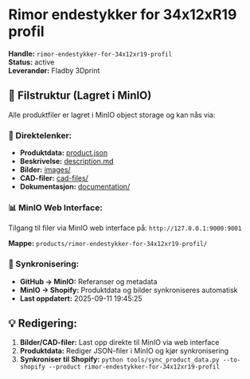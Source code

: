 # Rimor endestykker for 34x12xR19 profil

**Handle:** `rimor-endestykker-for-34x12xr19-profil`  
**Status:** active  
**Leverandør:** Fladby 3Dprint

## 📁 Filstruktur (Lagret i MinIO)

Alle produktfiler er lagret i MinIO object storage og kan nås via:

### 🔗 Direktelenker:
- **Produktdata:** [product.json](http://127.0.0.1:9000/products/rimor-endestykker-for-34x12xr19-profil/product.json)
- **Beskrivelse:** [description.md](http://127.0.0.1:9000/products/rimor-endestykker-for-34x12xr19-profil/description.md)
- **Bilder:** [images/](http://127.0.0.1:9000/products/rimor-endestykker-for-34x12xr19-profil/images/)
- **CAD-filer:** [cad-files/](http://127.0.0.1:9000/products/rimor-endestykker-for-34x12xr19-profil/cad-files/)
- **Dokumentasjon:** [documentation/](http://127.0.0.1:9000/products/rimor-endestykker-for-34x12xr19-profil/documentation/)

### 📊 MinIO Web Interface:
Tilgang til filer via MinIO web interface på:
`http://127.0.0.1:9000:9001`

**Mappe:** `products/rimor-endestykker-for-34x12xr19-profil/`

### 🔄 Synkronisering:
- **GitHub → MinIO:** Referanser og metadata
- **MinIO → Shopify:** Produktdata og bilder synkroniseres automatisk
- **Last oppdatert:** 2025-09-11 19:45:25

## 💡 Redigering:
1. **Bilder/CAD-filer:** Last opp direkte til MinIO via web interface
2. **Produktdata:** Rediger JSON-filer i MinIO og kjør synkronisering
3. **Synkroniser til Shopify:** `python tools/sync_product_data.py --to-shopify --product rimor-endestykker-for-34x12xr19-profil`
